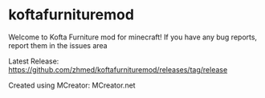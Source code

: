 # koftafurnituremod
Welcome to Kofta Furniture mod for minecraft!
If you have any bug reports, report them in the issues area

Latest Release:
https://github.com/zhmed/koftafurnituremod/releases/tag/release

Created using MCreator: MCreator.net
